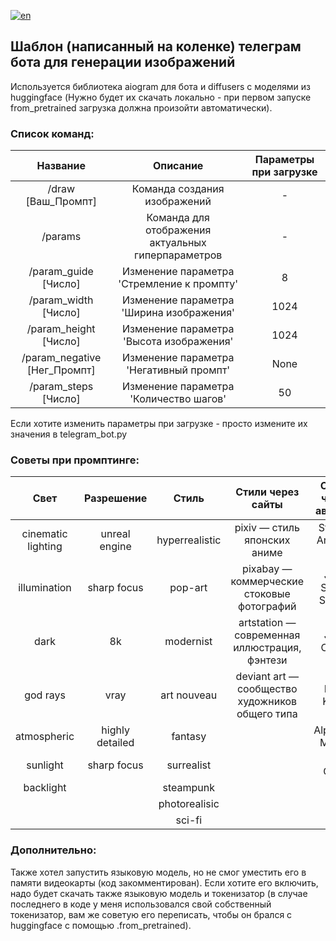 [![en](https://img.shields.io/badge/lang-en-red.svg)](https://github.com/dozzky/telegram_bot/blob/main/ReadMe_english.md)

## Шаблон (написанный на коленке) телеграм бота для генерации изображений

Используется библиотека aiogram для бота и diffusers с моделями из huggingface (Нужно будет их скачать локально - при первом запуске from_pretrained загрузка должна произойти автоматически).

### Список команд:

|Название|Описание|Параметры при загрузке|
|:-:|:-:|:-:|
|/draw [Ваш_Промпт]|Команда создания изображений|-|
|/params|Команда для отображения актуальных гиперпараметров|-|
|/param_guide [Число]|Изменение параметра 'Стремление к промпту'|8|
|/param_width [Число]|Изменение параметра 'Ширина изображения'|1024|
|/param_height [Число]|Изменение параметра 'Высота изображения'|1024|
|/param_negative [Нег_Промпт]|Изменение параметра 'Негативный промпт'|None|
|/param_steps [Число]|Изменение параметра 'Количество шагов'|50|

Если хотите изменить параметры при загрузке - просто измените их значения в telegram_bot.py

### Советы при промптинге:

|Свет|Разрешение|Стиль|Стили через сайты|Стили через авторов|Материал|
|:-:|:-:|:-:|:-:|:-:|:-:|
|cinematic lighting|unreal engine|hyperrealistic|pixiv — стиль японских аниме|Stanley Artgerm Lau|portrait|
|illumination|sharp focus|pop-art|pixabay — коммерческие стоковые фотографий|John Singer Sargen|digital painting|
|dark|8k|modernist|artstation — современная иллюстрация, фэнтези|John Collier|concept art|
|god rays|vray|art nouveau|deviant art — сообщество художников общего типа|Frida Kahlo|ultra realistic illustration|
|atmospheric|highly detailed|fantasy||Alphonse Mucha|underwater portrait|
|sunlight|sharp focus|surrealist||Van Gogh|photograph|
|backlight||steampunk|||oil painting|
|||photorealisic||||
|||sci-fi||||

### Дополнительно:

Также хотел запустить языковую модель, но не смог уместить его в памяти видеокарты (код закомментирован). Если хотите его включить, надо будет скачать также языковую модель и токенизатор (в случае последнего в коде у меня использовался свой собственный токенизатор, вам же советую его переписать, чтобы он брался с huggingface с помощью .from_pretrained).
